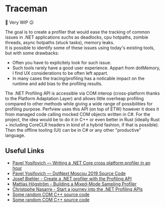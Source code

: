 # Traceman

🚧 Very WIP 😉

The goal is to create a profiler that would ease the tracking of common issues in .NET applications suchs as deadlocks, cpu hotpaths, zombie threads, async hotpaths (stuck tasks), memory leaks.  
It is possible to identify some of these issues using today's existing tools, but with some drawbacks:

- Often you have to explicitely look for such issue.
- Such tools rarely have a good user experience. Appart from dotMemory, I find UX considerations to be often left appart.
- In many cases the tracing/profiling has a noticable impact on the runtime and add bias to the profiling results.

The .NET Profiling API is accessible via COM interop (cross-platform thanks to the Platform Adaptation Layer) and allows little overheap profiling compared to other methods while giving a wide range of possibilities for profiling purpose. Perfview uses this API (on top of ETW) however it does it from managed code calling mocked COM objects written in C#. For the project, the idea would be to do it in C++ or even better in Rust (ideally Rust + including CoreCLR headers in kind of a hybrid fashion, if that is possible). Then the offline tooling (UI) can be in C# or any other "productive" language.

## Useful Links

- [Pavel Yosifovich — Writing a .NET Core cross platform profiler in an hour](https://www.youtube.com/watch?v=TqS4OEWn6hQ)
- [Pavel Yosifovich — DotNext Moscou 2019 Source Code](https://github.com/zodiacon/DotNextMoscow2019)
- [Josef Biehler - Create a .NET profiler with the Profiling API](https://dev.to/gabbersepp/create-a-net-profiler-with-the-profiling-api-start-of-an-unexpected-journey-198n)
- [Mattias Högström - Building a Mixed-Mode Sampling Profiler](https://www.codeproject.com/Articles/384514/Building-a-Mixed-Mode-Sampling-Profiler)
- [Christophe Nasarre - Start a journey into the .NET Profiling APIs](https://chnasarre.medium.com/start-a-journey-into-the-net-profiling-apis-40c76e2e36cc)
- [Some random COM C++ source code](https://github.com/tenable/poc/blob/master/Comodo/Comodo%20Antivirus/ComodoInjectionCode/ComodoInjectionCode/InjectedCode.cpp)
- [Some random COM C++ source code](https://cpp.hotexamples.com/examples/-/ICLRRuntimeInfo/GetInterface/cpp-iclrruntimeinfo-getinterface-method-examples.html)
